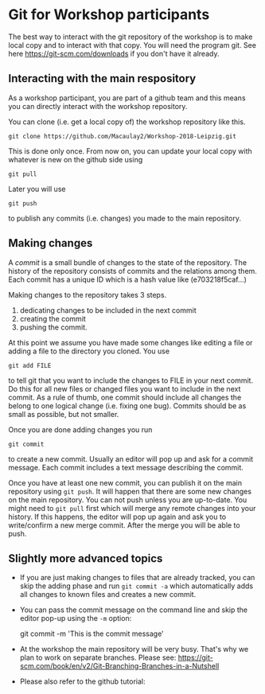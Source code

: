 # Git for Workshop participants

The best way to interact with the git repository of the workshop is to
make local copy and to interact with that copy.  You will need the
program git.  See here https://git-scm.com/downloads if you don't have
it already.

## Interacting with the main respository

As a workshop participant, you are part of a github team and this
means you can directly interact with the workshop repository.

You can clone (i.e. get a local copy of) the workshop repository like
this.

    git clone https://github.com/Macaulay2/Workshop-2018-Leipzig.git

This is done only once.  From now on, you can update your local copy
with whatever is new on the github side using

    git pull

Later you will use

    git push

to publish any commits (i.e. changes) you made to the main repository.

## Making changes

A *commit* is a small bundle of changes to the state of the
repository.  The history of the repository consists of commits and the
relations among them.  Each commit has a unique ID which is a hash
value like (e703218f5caf...)

Making changes to the repository takes 3 steps.

1. dedicating changes to be included in the next commit
2. creating the commit
3. pushing the commit.

At this point we assume you have made some changes like editing a file
or adding a file to the directory you cloned.  You use

    git add FILE

to tell git that you want to include the changes to FILE in your next
commit.  Do this for all new files or changed files you want to
include in the next commit.  As a rule of thumb, one commit should
include all changes the belong to one logical change (i.e. fixing one
bug).  Commits should be as small as possible, but not smaller.

Once you are done adding changes you run

    git commit

to create a new commit.  Usually an editor will pop up and ask for a
commit message.  Each commit includes a text message describing the
commit.

Once you have at least one new commit, you can publish it on the main
repository using `git push`.  It will happen that there are some new
changes on the main repository.  You can not push unless you are
up-to-date.  You might need to `git pull` first which will merge any
remote changes into your history.  If this happens, the editor will
pop up again and ask you to write/confirm a new merge commit.  After
the merge you will be able to push.

## Slightly more advanced topics

- If you are just making changes to files that are already tracked,
  you can skip the adding phase and run `git commit -a` which
  automatically adds all changes to known files and creates a new
  commit.

- You can pass the commit message on the command line and skip the
  editor pop-up using the `-m` option:

    git commit -m 'This is the commit message'

- At the workshop the main repository will be very busy.  That's why
  we plan to work on separate branches.  Please see:
  https://git-scm.com/book/en/v2/Git-Branching-Branches-in-a-Nutshell

- Please also refer to the github tutorial: 

